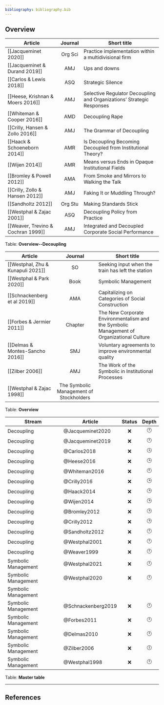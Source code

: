 ```yaml
---
bibliography: bibliography.bib
---
```


## Overview

Article                             |Journal| Short title
------------                        | :-:   | ------------------------------------
[[Jacqueminet 2020]]                |Org Sci| Practice implementation within a multidivisional firm
[[Jacqueminet & Durand 2019]]       | AMJ   | Ups and downs
[[Carlos & Lewis 2018]]             | ASQ   | Strategic Silence
[[Heese, Krishnan & Moers 2016]]    | AMJ   | Selective Regulator Decoupling and Organizations’ Strategic Responses
[[Whiteman & Cooper 2016]]          | AMD   | Decoupling Rape
[[Crilly, Hansen & Zollo 2016]]     | AMJ   | The Grammar of Decoupling
[[Haack & Schoeneborn 2014]]        | AMR   | Is Decoupling Becoming Decoupled from Institutional Theory?
[[Wijen 2014]]                      | AMR   | Means versus Ends in Opaque Institutional Fields
[[Bromley & Powell 2012]]           | AMA   | From Smoke and Mirrors to Walking the Talk
[[Crilly, Zollo & Hansen 2012]]     | AMJ   | Faking It or Muddling Through?
[[Sandholtz 2012]]                  |Org Stu| Making Standards Stick
[[Westphal & Zajac 2001]]           | ASQ   | Decoupling Policy from Practice
[[Weaver, Trevino & Cochran 1999]]  | AMJ   | Integrated and Decoupled Corporate Social Performance
Table: **Overview--Decoupling**

Article                             |Journal| Short title
------------                        | :-:   | ------------------------------------
[[Westphal, Zhu & Kunapuli 2021]]   | SO    | Seeking input when the train has left the station
[[Westphal & Park 2020]]            | Book  | Symbolic Management
[[Schnackenberg et al 2019]]        | AMA   | Capitalizing on Categories of Social Construction
[[Forbes & Jermier 2011]]           |Chapter| The New Corporate Environmentalism and the Symbolic Management of Organizational Culture
[[Delmas & Montes-Sancho 2016]]     | SMJ   | Voluntary agreements to improve environmental quality
[[Zilber 2006]]                     | AMJ   | The Work of the Symbolic in Institutional Processes
[[Westphal & Zajac 1998]]           | The Symbolic Management of Stockholders
Table: **Overview**

Stream              | Article                   | Status    | Depth  
----                | --------                  | :-:       | :-:    
Decoupling          | @Jacqueminet2020          | :x:       | :clock12:
Decoupling          | @Jacqueminet2019          | :x:       | :clock12:
Decoupling          | @Carlos2018               | :x:       | :clock4:
Decoupling          | @Heese2016                | :x:       | :clock3:
Decoupling          | @Whiteman2016             | :x:       | :clock11:
Decoupling          | @Crilly2016               | :x:       | :clock3:
Decoupling          | @Haack2014                | :x:       | :clock3:
Decoupling          | @Wijen2014                | :x:       | :clock3:
Decoupling          | @Bromley2012              | :x:       | :clock3:
Decoupling          | @Crilly2012               | :x:       | :clock3:
Decoupling          | @Sandholtz2012            | :x:       | :clock12:
Decoupling          | @Westphal2001             | :x:       | :clock12:
Decoupling          | @Weaver1999               | :x:       | :clock12:
Symbolic Management | @Westphal2021             | :x:       | :clock12:
Symbolic Management | @Westphal2020             | :x:       | :clock12:
Symbolic Management |
Symbolic Management | @Schnackenberg2019        | :x:       | :clock12:
Symbolic Management | @Forbes2011               | :x:       | :clock12:
Symbolic Management | @Delmas2010               | :x:       | :clock12:
Symbolic Management | @Zilber2006               | :x:       | :clock6:
Symbolic Management | @Westphal1998             | :x:       | :clock12:
Table: **Master table**

---

## References
